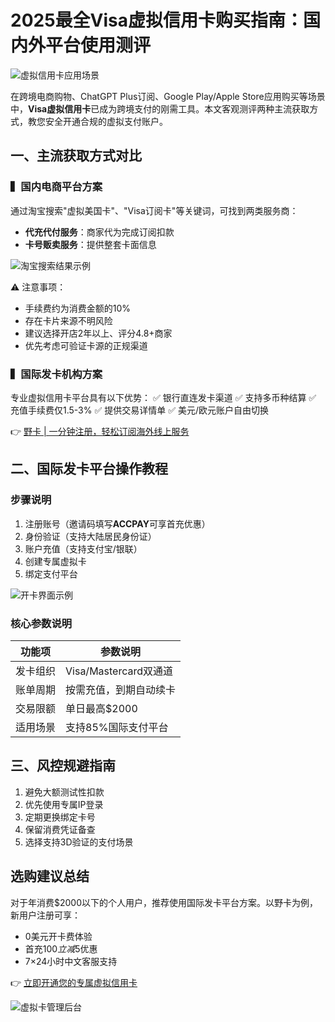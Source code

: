 # 2025最全Visa虚拟信用卡购买指南：国内外平台使用测评

![虚拟信用卡应用场景](/public)

在跨境电商购物、ChatGPT Plus订阅、Google Play/Apple Store应用购买等场景中，**Visa虚拟信用卡**已成为跨境支付的刚需工具。本文客观测评两种主流获取方式，教您安全开通合规的虚拟支付账户。

## 一、主流获取方式对比

### ▍国内电商平台方案
通过淘宝搜索"虚拟美国卡"、"Visa订阅卡"等关键词，可找到两类服务商：
- **代充代付服务**：商家代为完成订阅扣款
- **卡号贩卖服务**：提供整套卡面信息

![淘宝搜索结果示例](/public)

⚠️ 注意事项：
- 手续费约为消费金额的10%
- 存在卡片来源不明风险
- 建议选择开店2年以上、评分4.8+商家
- 优先考虑可验证卡源的正规渠道

### ▍国际发卡机构方案
专业虚拟信用卡平台具有以下优势：
✅ 银行直连发卡渠道
✅ 支持多币种结算
✅ 充值手续费仅1.5-3%
✅ 提供交易详情单
✅ 美元/欧元账户自由切换

👉 [野卡 | 一分钟注册，轻松订阅海外线上服务](https://bbtdd.com/yeka)

## 二、国际发卡平台操作教程

### 步骤说明
1. 注册账号（邀请码填写**ACCPAY**可享首充优惠）
2. 身份验证（支持大陆居民身份证）
3. 账户充值（支持支付宝/银联）
4. 创建专属虚拟卡
5. 绑定支付平台

![开卡界面示例](/public)

### 核心参数说明
| 功能项        | 参数说明                  |
|---------------|-------------------------|
| 发卡组织      | Visa/Mastercard双通道   |
| 账单周期      | 按需充值，到期自动续卡   |
| 交易限额      | 单日最高$2000           |
| 适用场景      | 支持85%国际支付平台      |

## 三、风控规避指南
1. 避免大额测试性扣款
2. 优先使用专属IP登录
3. 定期更换绑定卡号
4. 保留消费凭证备查
5. 选择支持3D验证的支付场景

## 选购建议总结
对于年消费$2000以下的个人用户，推荐使用国际发卡平台方案。以野卡为例，新用户注册可享：
- 0美元开卡费体验
- 首充$100立减$5优惠
- 7×24小时中文客服支持

👉 [立即开通您的专属虚拟信用卡](https://bbtdd.com/yeka)

![虚拟卡管理后台](/public)